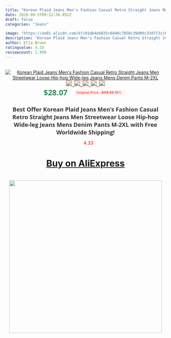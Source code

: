 ```yaml
---
title: "Korean Plaid Jeans Men's Fashion Casual Retro Straight Jeans Men Streetwear Loose Hip-hop Wide-leg Jeans Mens Denim Pants M-2XL"
date: 2020-09-5T09:12:36.892Z
draft: false
categories: "Jeans"

image: "https://ae01.alicdn.com/kf/H1db4eb835c6840c7850c39d09c33d7f3z/Korean-Plaid-Jeans-Men-s-Fashion-Casual-Retro-Straight-Jeans-Men-Streetwear-Loose-Hip-hop-Wide.jpg"
description: "Korean Plaid Jeans Men's Fashion Casual Retro Straight Jeans Men Streetwear Loose Hip-hop Wide-leg Jeans Mens Denim Pants M-2XL"
author: Ella Brown
ratingvalue: 4.33
reviewcount: 1.999
---
```

<br>
<div style="text-align: center;">
<a href="https://s.click.aliexpress.com/e/_AWSp9x" target="_blank" rel="nofollow noopener noreferrer"><img alt="Korean Plaid Jeans Men's Fashion Casual Retro Straight Jeans Men Streetwear Loose Hip-hop Wide-leg Jeans Mens Denim Pants M-2XL" class="magnifier-image" src="https://ae01.alicdn.com/kf/H1db4eb835c6840c7850c39d09c33d7f3z/Korean-Plaid-Jeans-Men-s-Fashion-Casual-Retro-Straight-Jeans-Men-Streetwear-Loose-Hip-hop-Wide.jpg_640x640.jpg">
<br>
<img style="border:1px solid salmon" src="https://ae01.alicdn.com/kf/H1db4eb835c6840c7850c39d09c33d7f3z/Korean-Plaid-Jeans-Men-s-Fashion-Casual-Retro-Straight-Jeans-Men-Streetwear-Loose-Hip-hop-Wide.jpg_120x120.jpg">&nbsp;&nbsp;<img style="border:1px solid salmon" src="https://ae01.alicdn.com/kf/H2bd6c44003c6468492f59c8c06540704c/Korean-Plaid-Jeans-Men-s-Fashion-Casual-Retro-Straight-Jeans-Men-Streetwear-Loose-Hip-hop-Wide.jpg_120x120.jpg">&nbsp;&nbsp;<img style="border:1px solid salmon" src="https://ae01.alicdn.com/kf/H03e144587833466199f482467a64bccdo/Korean-Plaid-Jeans-Men-s-Fashion-Casual-Retro-Straight-Jeans-Men-Streetwear-Loose-Hip-hop-Wide.jpg_120x120.jpg">&nbsp;&nbsp;<img style="border:1px solid salmon" src="https://ae01.alicdn.com/kf/He29b17cd23e74adab700f113554bbdc28/Korean-Plaid-Jeans-Men-s-Fashion-Casual-Retro-Straight-Jeans-Men-Streetwear-Loose-Hip-hop-Wide.jpg_120x120.jpg">&nbsp;&nbsp;<img style="border:1px solid salmon" src="https://ae01.alicdn.com/kf/Hb78c483aff0b4bd19ce56ae669200428j/Korean-Plaid-Jeans-Men-s-Fashion-Casual-Retro-Straight-Jeans-Men-Streetwear-Loose-Hip-hop-Wide.jpg_120x120.jpg"></a></div><br0>
<div style="text-align: center;"><span style="background-color: white; border: 0px; box-sizing: border-box; color: seagreen; display: inline-block; font-family: &quot;open sans&quot; , &quot;arial&quot; , &quot;helvetica&quot; , sans-serif , &quot;heiti&quot;; font-size: 24px; font-stretch: inherit; font-weight: 700; line-height: inherit; margin: 0px 10px 0px 0px; padding: 0px; vertical-align: middle;">$28.07 </span>
<span style="background: rgb(255 , 241 , 241); border-radius: 3px; border: 0px; box-sizing: border-box; color: #ff4747; display: inline-block; font-family: inherit; font-size: 12px; font-stretch: inherit; font-style: inherit; font-variant: inherit; font-weight: 600; line-height: inherit; margin: 0px; padding: 2px 5px; transform: scale(0.9); vertical-align: middle;">Original Price : <b style="text-decoration: line-through;">$34.23 </b> 18%&nbsp;&nbsp;</span></div>
<h1 style="color: #333333; display: inline-block; font-family: &quot;open sans&quot; , &quot;arial&quot; , &quot;helvetica&quot; , sans-serif , &quot;heiti&quot;; font-size: 18px; font-stretch: inherit; font-weight: 700; text-align: center;">Best Offer Korean Plaid Jeans Men's Fashion Casual Retro Straight Jeans Men Streetwear Loose Hip-hop Wide-leg Jeans Mens Denim Pants M-2XL with Free Worldwide Shipping!</h1>
<div style="color: #ff4747; text-align: center;">
<img src="https://4.bp.blogspot.com/-M0ZcTcb-5uY/XleCXlxnR4I/AAAAAAAAAEc/OrjgMkXV1oMQFaCRZj5HQwOCBcu3w1FegCPcBGAYYCw/s1600/star.png" style="height: 15px;">&nbsp;<b>4.33</b></div>
<div class="button_cont" align="center"><a class="buynow_a" href="https://s.click.aliexpress.com/e/_AWSp9x" target="_blank" rel="nofollow noopener noreferrer"><H1>Buy on AliExpress</H1></a></div><br>
<div class="separator" style="clear: both; text-align: center;">
<img src="https://lh3.googleusercontent.com/-pTy5HemUv9M/XlePHvY0dAI/AAAAAAAAAE4/0nX5iRUoIWY8eMW9Dpxeirr157OZliDIgCLcBGAsYHQ/s1600/badge.gif" width="480">
</div>
